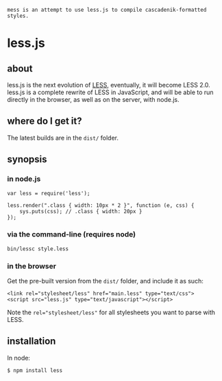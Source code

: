 
    mess is an attempt to use less.js to compile cascadenik-formatted styles.


less.js
=======

about
-----

less.js is the next evolution of [LESS](http://lesscss.org), eventually, it will become LESS 2.0.
less.js is a complete rewrite of LESS in JavaScript, and will be able to run directly in the browser,
as well as on the server, with node.js.

where do I get it?
------------------

The latest builds are in the `dist/` folder.

synopsis
--------

### in node.js

    var less = require('less');

    less.render(".class { width: 10px * 2 }", function (e, css) {
        sys.puts(css); // .class { width: 20px }
    });

### via the command-line (requires node)

    bin/lessc style.less

### in the browser

Get the pre-built version from the `dist/` folder, and include it as such:

    <link rel="stylesheet/less" href="main.less" type="text/css">
    <script src="less.js" type="text/javascript"></script>

Note the `rel="stylesheet/less"` for all stylesheets you want to parse with LESS.

installation
------------

In node:

    $ npm install less

